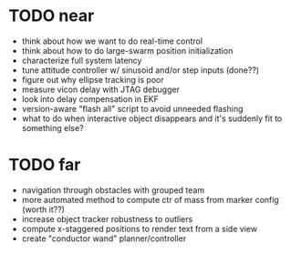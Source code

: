 TODO near
=========
- think about how we want to do real-time control
- think about how to do large-swarm position initialization
- characterize full system latency
- tune attitude controller w/ sinusoid and/or step inputs (done??)
- figure out why ellipse tracking is poor
- measure vicon delay with JTAG debugger
- look into delay compensation in EKF
- version-aware "flash all" script to avoid unneeded flashing
- what to do when interactive object disappears and it's suddenly fit to something else?

TODO far
=========
- navigation through obstacles with grouped team
- more automated method to compute ctr of mass from marker config (worth it??)
- increase object tracker robustness to outliers
- compute x-staggered positions to render text from a side view
- create "conductor wand" planner/controller
